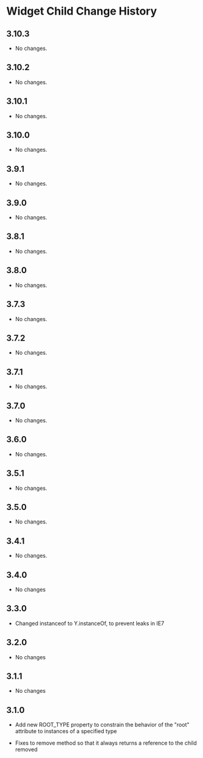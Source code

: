 Widget Child Change History
===========================

3.10.3
------

* No changes.

3.10.2
------

* No changes.

3.10.1
------

* No changes.

3.10.0
------

* No changes.

3.9.1
-----

* No changes.

3.9.0
-----

* No changes.

3.8.1
-----

* No changes.

3.8.0
-----

  * No changes.
  
3.7.3
-----

  * No changes.

3.7.2
-----

  * No changes.

3.7.1
-----

  * No changes.

3.7.0
-----

  * No changes.

3.6.0
-----

  * No changes.

3.5.1
-----

  * No changes.

3.5.0
-----

  * No changes.

3.4.1
-----

  * No changes.

3.4.0
-----

  * No changes

3.3.0
-----

  * Changed instanceof to Y.instanceOf, to prevent leaks in IE7

3.2.0
-----

  * No changes

3.1.1
-----

  * No changes

3.1.0
-----

  * Add new ROOT_TYPE property to constrain the behavior of the "root" attribute
    to instances of a specified type

  * Fixes to remove method so that it always returns a reference to the
    child removed
